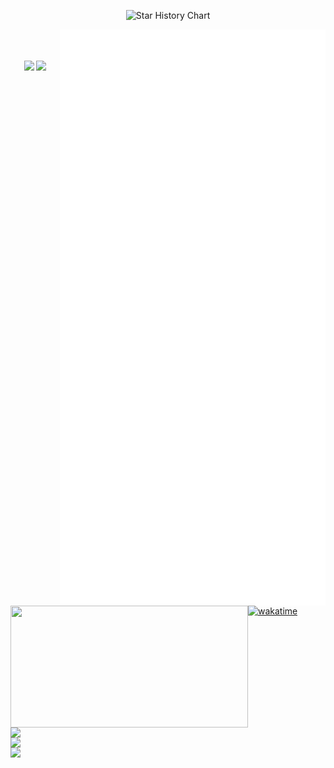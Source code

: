 <p align="center">
  <source
    media="(prefers-color-scheme: dark)"
    srcset="
      https://readme-typing-svg.demolab.com?font=&weight=600&size=40&pause=1000&color=FFFFFF&center=true&vCenter=true&random=false&width=435&height=60&lines=I+LOVE+OPEN+SOURCE
    "
  />
  <source
    media="(prefers-color-scheme: light)"
    srcset="
      https://readme-typing-svg.demolab.com?font=&weight=600&size=40&pause=1000&color=000000&center=true&vCenter=true&random=false&width=435&height=60&lines=I+LOVE+OPEN+SOURCE
    "
  />
  <img
    alt="Star History Chart"
    src="https://readme-typing-svg.demolab.com?font=&weight=600&size=40&pause=1000&color=FFFFFF&center=true&vCenter=true&random=false&width=435&height=60&lines=I+LOVE+OPEN+SOURCE"
  />
</p>

<p align="center">
  <a href="https://github.com/lowlighter/metrics">
    <img width="425" align="right" src="/github-metrics.svg" />
  </a>
  </a>
  <a href="https://discord.com/users/1324921938338123788">
    <img width="380" align="left" height="195" src="https://lanyard.cnrad.dev/api/1324921938338123788?bg=FFFFFF00&animated=true&idleMessage=Well%2C%20the%20world%20sucks%2C%20but%20at%20least%20i'm%20using%20linux&borderRadius=30px" /></a>
  <img
    width="380"
    align="left"
    src="https://github-readme-stats.vercel.app/api?username=fauzymadani&show_icons=true&theme=dark"
  /></br>
  <a href="https://wakatime.com/@fauzymadani">
<img width="380" align="left" src="https://github-readme-stats.vercel.app/api/wakatime?username=fauzymadani&layout=compact&theme=dark"/>
  </a>
  <br />
  
  <img
    width="380"
    align="left"
    src="https://readme-typing-svg.demolab.com?font=Fira+Code&pause=1000&color=C5C5C5&background=FF000000&center=true&vCenter=true&random=false&width=380&height=100&repeat=false&lines=I+use+debian+btw."
  />
</p>

<p align="center">
      <img align="center" src="https://komarev.com/ghpvc/?username=fauzymadani&style=flat-square&base=500&labelColor=545454&color=313131" /> 
      <a href="https://github.com/grindhousedev/grindlines"><img align="center" src="https://img.shields.io/badge/Grind-Compliant-blue?style=flat&labelColor=545454&color=313131"></a>
</p>
<br>

[![wakatime](https://wakatime.com/badge/user/a594c1fc-1df9-462d-a9b3-a9837e35da31.svg)](https://wakatime.com/@a594c1fc-1df9-462d-a9b3-a9837e35da31)
